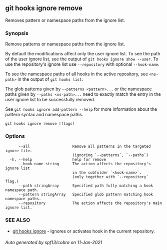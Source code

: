 ## git hooks ignore remove

Removes pattern or namespace paths from the ignore list.

### Synopsis

Remove patterns or namespace paths from the ignore list.

By default the modifications affect only the user ignore list.
To see the path of the user ignore list,
see the output of `git hooks ignore show --user`.
To use the repository's ignore list use `--repository`
with optional `--hook-name`.

To see the namespace paths of all hooks in the active repository,
see `<ns-path>` in the output of `git hooks list`.

The glob patterns given by `--patterns <pattern>...` or the namespace paths
given by `--paths <ns-path>...` need to exactly match the entry in the user ignore list to
be successfully removed.

See `git hooks ignore add-pattern --help` for more information
about the pattern syntax and namespace paths.

```
git hooks ignore remove [flags]
```

### Options

```
      --all                   Remove all patterns in the targeted ignore file.
                              (ignoring `--patterns`, `--paths`)
  -h, --help                  help for remove
      --hook-name string      The action affects the repository's ignore list
                              in the subfolder `<hook-name>`.
                              (only together with `--repository` flag.)
      --path stringArray      Specified path fully matching a hook namespace path.
      --pattern stringArray   Specified glob pattern matching hook namespace paths.
      --repository            The action affects the repository's main ignore list.
```

### SEE ALSO

* [git hooks ignore](git_hooks_ignore.md)	 - Ignores or activates hook in the current repository.

###### Auto generated by spf13/cobra on 11-Jan-2021
